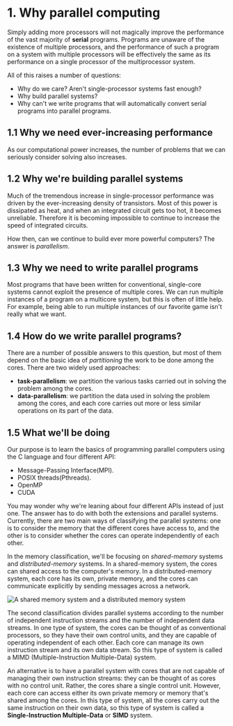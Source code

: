 # 1. Why parallel computing

Simply adding more processors will not magically improve the performance
of the vast majority of **serial** programs. Programs are unaware
of the existence of multiple processors, and the performance
of such a program on a system with multiple processors will
be effectively the same as its performance on a single processor
of the multiprocessor system.

All of this raises a number of questions:

+ Why do we care? Aren't single-processor systems fast enough?
+ Why build parallel systems?
+ Why can't we write programs that will automatically convert serial
programs into parallel programs.

## 1.1 Why we need ever-increasing performance

As our computational power increases, the number of problems
that we can seriously consider solving also increases.

## 1.2 Why we're building parallel systems

Much of the tremendous increase in single-processor performance was
driven by the ever-increasing density of transistors. Most of this
power is dissipated as heat, and when an integrated circuit gets
too hot, it becomes unreliable. Therefore it is becoming impossible
to continue to increase the speed of integrated circuits.

How then, can we continue to build ever more powerful computers? The
answer is *parallelism*.

## 1.3 Why we need to write parallel programs

Most programs that have been written for conventional, single-core
systems cannot exploit the presence of multiple cores. We can
run multiple instances of a program on a multicore system, but this
is often of little help. For example, being able to run multiple instances
of our favorite game isn't really what we want.

## 1.4 How do we write parallel programs?

There are a number of possible answers to this question, but most
of them depend on the basic idea of *partitioning* the work to be
done among the cores. There are two widely used approaches:

+ **task-parallelism**: we partition the various tasks carried out in
solving the problem among the cores.
+ **data-parallelism**: we partition the data used in solving the problem
among the cores, and each core carries out more or less similar operations
on its part of the data.

## 1.5 What we'll be doing

Our purpose is to learn the basics of programming parallel computers
using the C language and four different API:

+ Message-Passing Interface(MPI).
+ POSIX threads(Pthreads).
+ OpenMP
+ CUDA

You may wonder why we're leaning about four different APIs instead of
just one. The answer has to do with both the extensions and
parallel systems. Currently, there are two main ways of classifying
the parallel systems: one is to consider the memory that the
different cores have access to, and the other is to consider
whether the cores can operate independently of each other.

In the memory classification, we'll be focusing on *shared-memory*
systems and *distributed-memory* systems. In a shared-memory
system, the cores can shared access to the computer's memory.
In a distributed-memory system, each core has its own, private memory,
and the cores can communicate explicitly by sending messages
across a network.

![A shared memory system and a distributed memory system](https://s2.loli.net/2022/06/24/k8lPnjQOph5b4SC.png)

The second classification divides parallel systems according to
the number of independent instruction streams and the number of
independent data streams. In one type of system, the cores can be
thought of as conventional processors, so they have their own
control units, and they are capable of operating independent of
each other. Each core can manage its own instruction stream and its
own data stream. So this type of system is called a MIMD
(Multiple-Instruction Multiple-Data) system.

An alternative is to have a parallel system with cores that are
not capable of managing their own instruction streams: they can
be thought of as cores with no control unit. Rather, the cores
share a single control unit. However, each core can access either
its own private memory or memory that's shared among
the cores. In this type of system, all the cores carry out
the same instruction on their own data, so this type of
system is called a **Single-Instruction Multiple-Data** or
**SIMD** system.
